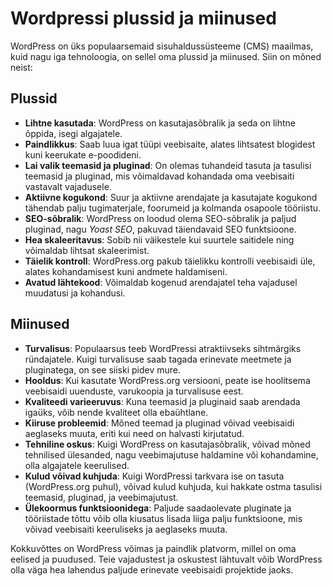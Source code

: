 # Wordpressi plussid ja miinused

WordPress on üks populaarsemaid sisuhaldussüsteeme (CMS) maailmas, kuid nagu iga tehnoloogia, on sellel oma plussid ja miinused. Siin on mõned neist:

## Plussid

- **Lihtne kasutada**: WordPress on kasutajasõbralik ja seda on lihtne õppida, isegi algajatele.
- **Paindlikkus**: Saab luua igat tüüpi veebisaite, alates lihtsatest blogidest kuni keerukate e-poodideni.
- **Lai valik teemasid ja pluginad**: On olemas tuhandeid tasuta ja tasulisi teemasid ja pluginad, mis võimaldavad kohandada oma veebisaiti vastavalt vajadusele.
- **Aktiivne kogukond**: Suur ja aktiivne arendajate ja kasutajate kogukond tähendab palju tugimaterjale, foorumeid ja kolmanda osapoole tööriistu.
- **SEO-sõbralik**: WordPress on loodud olema SEO-sõbralik ja paljud pluginad, nagu *Yoast SEO*, pakuvad täiendavaid SEO funktsioone.
- **Hea skaleeritavus**: Sobib nii väikestele kui suurtele saitidele ning võimaldab lihtsat skaleerimist.
- **Täielik kontroll**: WordPress.org pakub täielikku kontrolli veebisaidi üle, alates kohandamisest kuni andmete haldamiseni.
- **Avatud lähtekood**: Võimaldab kogenud arendajatel teha vajadusel muudatusi ja kohandusi.

## Miinused

- **Turvalisus**: Populaarsus teeb WordPressi atraktiivseks sihtmärgiks ründajatele. Kuigi turvalisuse saab tagada erinevate meetmete ja pluginatega, on see siiski pidev mure.
- **Hooldus**: Kui kasutate WordPress.org versiooni, peate ise hoolitsema veebisaidi uuenduste, varukoopia ja turvalisuse eest.
- **Kvaliteedi varieeruvus**: Kuna teemasid ja pluginaid saab arendada igaüks, võib nende kvaliteet olla ebaühtlane.
- **Kiiruse probleemid**: Mõned teemad ja pluginad võivad veebisaidi aeglaseks muuta, eriti kui need on halvasti kirjutatud.
- **Tehniline oskus**: Kuigi WordPress on kasutajasõbralik, võivad mõned tehnilised ülesanded, nagu veebimajutuse haldamine või kohandamine, olla algajatele keerulised.
- **Kulud võivad kuhjuda**: Kuigi WordPressi tarkvara ise on tasuta (WordPress.org puhul), võivad kulud kuhjuda, kui hakkate ostma tasulisi teemasid, pluginad, ja veebimajutust.
- **Ülekoormus funktsioonidega**: Paljude saadaolevate pluginate ja tööriistade tõttu võib olla kiusatus lisada liiga palju funktsioone, mis võivad veebisaiti keeruliseks ja aeglaseks muuta.

Kokkuvõttes on WordPress võimas ja paindlik platvorm, millel on oma eelised ja puudused. Teie vajadustest ja oskustest lähtuvalt võib WordPress olla väga hea lahendus paljude erinevate veebisaidi projektide jaoks.
